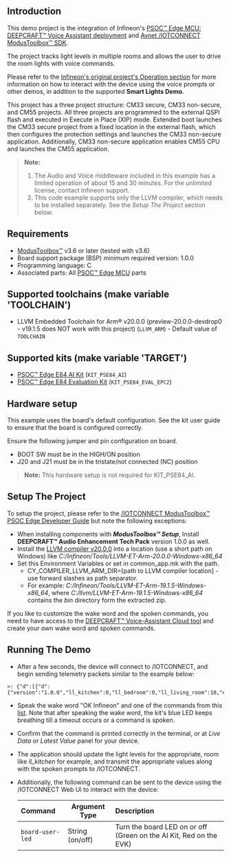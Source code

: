 ## Introduction

This demo project is the integration of 
Infineon's [PSOC™ Edge MCU: DEEPCRAFT™ Voice Assistant deployment](https://github.com/Infineon/mtb-example-psoc-edge-voice-assistant-deploy)
and [Avnet /IOTCONNECT ModusToolbox&trade; SDK](https://github.com/avnet-iotconnect/avnet-iotc-mtb-sdk). 

The project tracks light levels in multiple rooms and allows the user to 
drive the room lights with voice commands.

Please refer to the 
[Infineon's original project's Operation section](https://github.com/Infineon/mtb-example-psoc-edge-voice-assistant-deploy?tab=readme-ov-file#operation)
for more information on how to interact with the device using the voice prompts or other demos, 
in addition to the supported **Smart Lights Demo**.

This project has a three project structure: CM33 secure, CM33 non-secure, and CM55 projects. All three projects are programmed to the external QSPI flash and executed in Execute in Place (XIP) mode. Extended boot launches the CM33 secure project from a fixed location in the external flash, which then configures the protection settings and launches the CM33 non-secure application. Additionally, CM33 non-secure application enables CM55 CPU and launches the CM55 application.

> **Note:**
> 1. The Audio and Voice middleware included in this example has a limited operation of about 15 and 30 minutes. For the unlimited license, contact Infineon support.
> 2. This code example supports only the LLVM compiler, which needs to be installed separately. See the *Setup The Project* section below.

## Requirements

- [ModusToolbox&trade;](https://www.infineon.com/modustoolbox) v3.6 or later (tested with v3.6)
- Board support package (BSP) minimum required version: 1.0.0
- Programming language: C
- Associated parts: All [PSOC&trade; Edge MCU](https://www.infineon.com/products/microcontroller/32-bit-psoc-arm-cortex/32-bit-psoc-edge-arm) parts

## Supported toolchains (make variable 'TOOLCHAIN')

- LLVM Embedded Toolchain for Arm&reg; v20.0.0 (preview-20.0.0-devdrop0 - v19.1.5 does NOT work with this project) (`LLVM_ARM`) - Default value of `TOOLCHAIN`

## Supported kits (make variable 'TARGET')

- [PSOC&trade; Edge E84 AI Kit](https://www.infineon.com/KIT_PSE84_AI) (`KIT_PSE84_AI`)
- [PSOC&trade; Edge E84 Evaluation Kit](https://www.infineon.com/KIT_PSE84_EVAL) (`KIT_PSE84_EVAL_EPC2`)

## Hardware setup

This example uses the board's default configuration. 
See the kit user guide to ensure that the board is configured correctly.

Ensure the following jumper and pin configuration on board.
- BOOT SW must be in the HIGH/ON position
- J20 and J21 must be in the tristate/not connected (NC) position

> **Note:** This hardware setup is not required for KIT_PSE84_AI.

## Setup The Project

To setup the project, please refer to the 
[/IOTCONNECT ModusToolbox&trade; PSOC Edge Developer Guide](DEVELOPER_GUIDE.md)
but note the following exceptions:
 - When installing components with ***ModusToolbox&trade; Setup***, Install **DEEPCRAFT™ Audio Enhancement Tech Pack** version 1.0.0 as well.
 - Install the [LLVM compiler v20.0.0](https://github.com/ARM-software/LLVM-embedded-toolchain-for-Arm/releases/tag/preview-20.0.0-devdrop0)
into a location (use a short path on Windows) like *C:/Infineon/Tools/LLVM-ET-Arm-20.0.0-Windows-x86_64*
 - Set this Environment Variables or set in common_app.mk with the path. 
   - CY_COMPILER_LLVM_ARM_DIR=[path to LLVM compiler location] - use forward slashes as path separator. 
   - For example: *C:/Infineon/Tools/LLVM-ET-Arm-19.1.5-Windows-x86_64*, where  *C:/llvm/LLVM-ET-Arm-19.1.5-Windows-x86_64* contains the *bin* directory form the extracted zip.

If you like to customize the wake word and the spoken commands, you need to have access to the [DEEPCRAFT&trade; Voice-Assistant Cloud tool](https://deepcraft-voice-assistant.infineon.com/) and create your own wake word and spoken commands.

## Running The Demo

- After a few seconds, the device will connect to /IOTCONNECT, and begin sending telemetry packets similar to the example below:
```
>: {"d":[{"d":{"version":"1.0.0","ll_kitchen":0,"ll_bedroom":0,"ll_living_room":10,"event":"","has_event":false,"microphone_active":true}}]}
```

- Speak the wake word "OK Infineon" and one of the commands from this
[list](./proj_cm55/va_models/Smart_Lights_Demo/command_list_Smart_Lights_Demo.txt). 
Note that after speaking the wake word, the kit's blue LED keeps breathing till a timeout occurs or a command is spoken.
- Confirm that the command is printed correctly in the terminal, or at *Live Data* or *Latest Value* panel for your device.
- The application should update the light levels for the appropriate, room like *ll_kitchen* for example,
and transmit the appropriate values along with the spoken prompts to /IOTCONNECT.
- Additionally, the following command can be sent to the device using the /IOTCONNECT Web UI to interact with the device:

    | Command                  | Argument Type     | Description                                                        |
    |:-------------------------|-------------------|:-------------------------------------------------------------------|
    | `board-user-led`         | String (on/off)   | Turn the board LED on or off (Green on the AI Kit, Red on the EVK) |

          